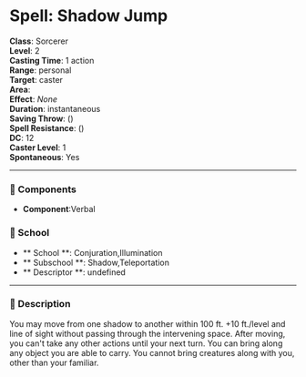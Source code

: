 
# Spell: Shadow Jump
**Class**: Sorcerer  
**Level**: 2  
**Casting Time**: 1 action  
**Range**: personal  
**Target**: caster  
**Area**:   
**Effect**: _None_  
**Duration**: instantaneous  
**Saving Throw**:  ()  
**Spell Resistance**:  ()  
**DC**: 12  
**Caster Level**: 1  
**Spontaneous**: Yes

---

### 🔮 Components
- **Component**:Verbal

### 🏫 School
- ** School **: Conjuration,Illumination
- ** Subschool **: Shadow,Teleportation
- ** Descriptor **: undefined
---

### 📜 Description
You may move from one shadow to another within 100 ft. +10 ft./level and line of sight without passing through the intervening space. After moving, you can't take any other actions until your next turn. You can bring along any object you are able to carry. You cannot bring creatures along with you, other than your familiar.

